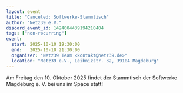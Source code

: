 ```yaml
---
layout: event
title: "Canceled: Softwerke-Stammtisch"
author: "Netz39 e.V."
discord_event_id: 1424004439194210404
tags: ["non-recurring"]
event:
  start: 2025-10-10 19:30:00 
  end:   2025-10-10 21:30:00 
  organizer: "Netz39 Team <kontakt@netz39.de>" 
  location: "Netz39 e.V., Leibnizstr. 32, 39104 Magdeburg"
---
```

Am Freitag den 10. Oktober 2025 findet der Stammtisch der Softwerke Magdeburg e. V. bei uns im Space statt!
<!-- event imported from discord manual changes may be overwritten -->